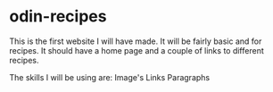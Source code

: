 # odin-recipes

This is the first website I will have made. It will be fairly basic and  for
recipes. It should have a home page and a couple of links to different recipes. 

The skills I will be using are:
Image's 
Links
Paragraphs
